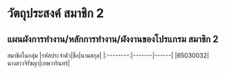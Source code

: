 # 	วัตถุประสงค์	สมาชิก 2
##	แผนผังการทํางาน/หลักการทํางาน/ผังงานของโปรแกรม	สมาชิก 2


สมาชิกในกลุ่ม
|รหัสประจำตัว|ชื่อ|นามสกุล|
|:--------:|-------|------|
|65030032|นางสาวจิรัชญา|เทพวารินทร์|
